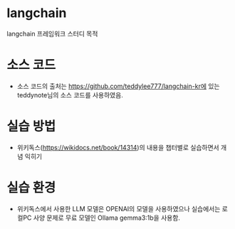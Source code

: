 # langchain
langchain 프레임워크 스터디 목적

# 소스 코드
- 소스 코드의 출처는 https://github.com/teddylee777/langchain-kr에 있는 teddynote님의 소스 코드를 사용하였음.

# 실습 방법
- 위키독스(https://wikidocs.net/book/14314)의 내용을 챕터별로 실습하면서 개념 익히기

# 실습 환경
- 위키독스에서 사용한 LLM 모델은 OPENAI의 모델을 사용하였으나 실습에서는 로컬PC 사양 문제로 무료 모델인 Ollama gemma3:1b을 사용함.
